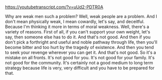 https://youtubetranscript.com/?v=uUd2-PDTR0A

 Why are weak men such a problem? Well, weak people are a problem. And I don't mean physically weak, I mean cowardly, let's say, and deceitful. Because I'm thinking it more in terms of moral weakness. Well, there's a variety of reasons. First of all, if you can't support your own weight, let's say, then someone else has to do it. And that's not good. And then if you don't pick a forthright and useful and noble pathway through life, then you'll become bitter and too hurt by the tragedy of existence. And then you tend to seek your revenge wherever you can get it. And that's not good. So it's a mistake on all fronts. It's not good for you. It's not good for your family. It's not good for the community. It's certainly not a good medium to long term strategy because life is very, very difficult and you have to be prepared for that.